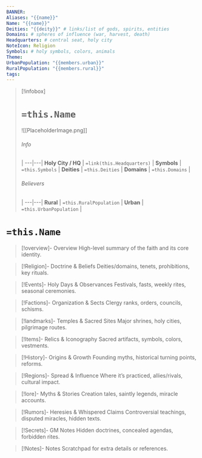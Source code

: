 ```yaml
---
BANNER:
Aliases: "{{name}}"
Name: "{{name}}"
Deities: "{{deity}}" # links/list of gods, spirits, entities
Domains: # spheres of influence (war, harvest, death)
Headquarters: # central seat, holy city
NoteIcon: Religion
Symbols: # holy symbols, colors, animals
Theme:
UrbanPopulation: "{{members.urban}}"
RuralPopulation: "{{members.rural}}"
tags:
---
```


> [!infobox]
> # `=this.Name`
> ![[PlaceholderImage.png]]
> ###### Info
>  |
> ---|---|
> **Holy City / HQ** | `=link(this.Headquarters)` |
> **Symbols** | `=this.Symbols` |
> **Deities** | `=this.Deities` |
> **Domains** | `=this.Domains` |
> ###### Believers
>  |
> ---|---|
> **Rural** | `=this.RuralPopulation` |
> **Urban** | `=this.UrbanPopulation` |


# `=this.Name`

> [!overview]- Overview
High-level summary of the faith and its core identity.

> [!Religion]- Doctrine & Beliefs
Deities/domains, tenets, prohibitions, key rituals.

> [!Events]- Holy Days & Observances
Festivals, fasts, weekly rites, seasonal ceremonies.

> [!Factions]- Organization & Sects
Clergy ranks, orders, councils, schisms.

> [!landmarks]- Temples & Sacred Sites
Major shrines, holy cities, pilgrimage routes.

> [!Items]- Relics & Iconography
Sacred artifacts, symbols, colors, vestments.

> [!History]- Origins & Growth
Founding myths, historical turning points, reforms.

> [!Regions]- Spread & Influence
Where it’s practiced, allies/rivals, cultural impact.

> [!lore]- Myths & Stories
Creation tales, saintly legends, miracle accounts.

> [!Rumors]- Heresies & Whispered Claims
Controversial teachings, disputed miracles, hidden texts.

> [!Secrets]- GM Notes
Hidden doctrines, concealed agendas, forbidden rites.

> [!Notes]- Notes
Scratchpad for extra details or references.
